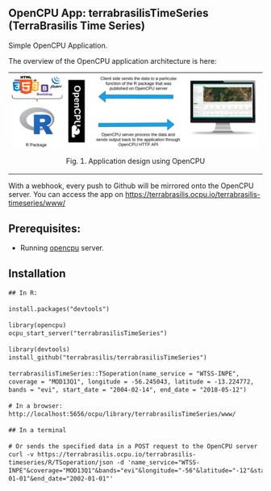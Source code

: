 OpenCPU App: terrabrasilisTimeSeries (TerraBrasilis Time Series)
------------------

Simple OpenCPU Application. 

The overview of the OpenCPU application architecture is here:

<table width="700" border="0">
<tr>
<td align="center" valign="center">
<img src="inst/extdata/figures/opencpu-design.png" alt="Fig. 1. Application design using OpenCPU" />
<p class="caption">
Fig. 1. Application design using OpenCPU
</p>
</td>
</tr>
</table>

With a webhook, every push to Github will be mirrored onto the OpenCPU server. You can access the app on https://terrabrasilis.ocpu.io/terrabrasilis-timeseries/www/


## Prerequisites:

- Running [opencpu](https://www.opencpu.org/) server.

## Installation

    ## In R:

    install.packages("devtools")

    library(opencpu)
    ocpu_start_server("terrabrasilisTimeSeries")

    library(devtools)
    install_github("terrabrasilis/terrabrasilisTimeSeries")

    terrabrasilisTimeSeries::TSoperation(name_service = "WTSS-INPE", coverage = "MOD13Q1", longitude = -56.245043, latitude = -13.224772, bands = "evi", start_date = "2004-02-14", end_date = "2018-05-12")
    
    # In a browser:
    http://localhost:5656/ocpu/library/terrabrasilisTimeSeries/www/

    ## In a terminal 
    
    # Or sends the specified data in a POST request to the OpenCPU server
    curl -v https://terrabrasilis.ocpu.io/terrabrasilis-timeseries/R/TSoperation/json -d 'name_service="WTSS-INPE"&coverage="MOD13Q1"&bands="evi"&longitude="-56"&latitude="-12"&start_date="2001-01-01"&end_date="2002-01-01"'



  
    
